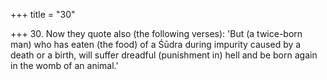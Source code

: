 +++
title = "30"

+++
30. Now they quote also (the following verses): 'But (a twice-born man) who has eaten (the food) of a Śūdra during impurity caused by a death or a birth, will suffer dreadful (punishment in) hell and be born again in the womb of an animal.'
